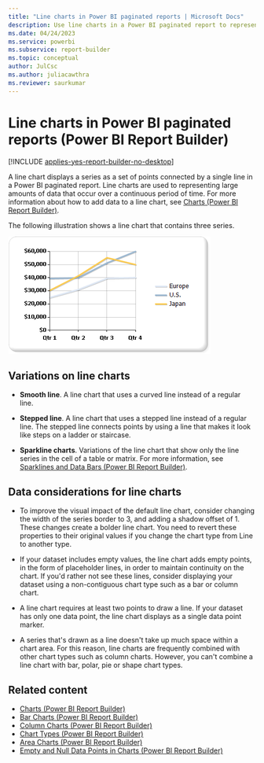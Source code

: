 ```yaml
---
title: "Line charts in Power BI paginated reports | Microsoft Docs"
description: Use line charts in a Power BI paginated report to represent large amounts of data that occur over a period of time in Power BI Report Builder.
ms.date: 04/24/2023
ms.service: powerbi
ms.subservice: report-builder
ms.topic: conceptual
author: JulCsc
ms.author: juliacawthra
ms.reviewer: saurkumar
---
```

# Line charts in Power BI paginated reports (Power BI Report Builder)

[!INCLUDE [applies-yes-report-builder-no-desktop](../../../includes/applies-yes-report-builder-no-desktop.md)]

  A line chart displays a series as a set of points connected by a single line in a Power BI paginated report. Line charts are used to representing large amounts of data that occur over a continuous period of time. For more information about how to add data to a line chart, see [Charts &#40;Power BI Report Builder&#41;](charts-report-builder.md).  
  
 The following illustration shows a line chart that contains three series.  
  
 ![Screenshot of a Line chart](./media/paginated-reports-visualizations/line-chart.gif "line-chart")  

## Variations on line charts
  
- **Smooth line**. A line chart that uses a curved line instead of a regular line.  
  
- **Stepped line**. A line chart that uses a stepped line instead of a regular line. The stepped line connects points by using a line that makes it look like steps on a ladder or staircase.  
  
- **Sparkline charts**. Variations of the line chart that show only the line series in the cell of a table or matrix. For more information, see [Sparklines and Data Bars &#40;Power BI Report Builder&#41;](/sql/reporting-services/report-design/sparklines-and-data-bars-report-builder-and-ssrs).  
  
## Data considerations for line charts  
  
- To improve the visual impact of the default line chart, consider changing the width of the series border to 3, and adding a shadow offset of 1. These changes create a bolder line chart. You need to revert these properties to their original values if you change the chart type from Line to another type.  
  
- If your dataset includes empty values, the line chart adds empty points, in the form of placeholder lines, in order to maintain continuity on the chart. If you'd rather not see these lines, consider displaying your dataset using a non-contiguous chart type such as a bar or column chart.  
  
- A line chart requires at least two points to draw a line.  If your dataset has only one data point, the line chart displays as a single data point marker.  
  
- A series that's drawn as a line doesn't take up much space within a chart area.  For this reason, line charts are frequently combined with other chart types such as column charts. However, you can't combine a line chart with bar, polar, pie or shape chart types.  
  
## Related content

- [Charts &#40;Power BI Report Builder&#41;](charts-report-builder.md)   
- [Bar Charts &#40;Power BI Report Builder&#41;](/sql/reporting-services/report-design/bar-charts-report-builder-and-ssrs)   
- [Column Charts &#40;Power BI Report Builder&#41;](column-charts-report-builder.md)   
- [Chart Types &#40;Power BI Report Builder&#41;](/sql/reporting-services/report-design/chart-types-report-builder-and-ssrs)   
- [Area Charts &#40;Power BI Report Builder&#41;](area-charts-report-builder.md)   
- [Empty and Null Data Points in Charts &#40;Power BI Report Builder&#41;](/sql/reporting-services/report-design/empty-and-null-data-points-in-charts-report-builder-and-ssrs)   
